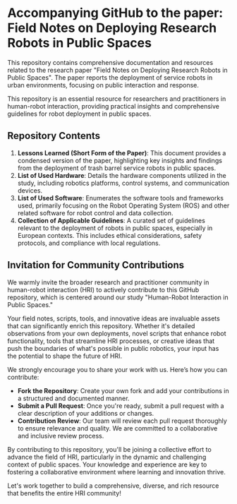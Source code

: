 # Accompanying GitHub to the paper: Field Notes on Deploying Research Robots in Public Spaces

This repository contains comprehensive documentation and resources related to the research paper "Field Notes on Deploying Research Robots in Public Spaces". The paper reports the deployment of service robots in urban environments, focusing on public interaction and response.

This repository is an essential resource for researchers and practitioners in human-robot interaction, providing practical insights and comprehensive guidelines for robot deployment in public spaces.

## Repository Contents
1. <strong>Lessons Learned (Short Form of the Paper)</strong>: This document provides a condensed version of the paper, highlighting key insights and findings from the deployment of trash barrel service robots in public spaces.
2. <strong>List of Used Hardware</strong>: Details the hardware components utilized in the study, including robotics platforms, control systems, and communication devices.
3. <strong>List of Used Software</strong>: Enumerates the software tools and frameworks used, primarily focusing on the Robot Operating System (ROS) and other related software for robot control and data collection.
4. <strong>Collection of Applicable Guidelines</strong>: A curated set of guidelines relevant to the deployment of robots in public spaces, especially in European contexts. This includes ethical considerations, safety protocols, and compliance with local regulations.

## Invitation for Community Contributions

We warmly invite the broader research and practitioner community in human-robot interaction (HRI) to actively contribute to this GitHub repository, which is centered around our study "Human-Robot Interaction in Public Spaces."

Your field notes, scripts, tools, and innovative ideas are invaluable assets that can significantly enrich this repository. Whether it's detailed observations from your own deployments, novel scripts that enhance robot functionality, tools that streamline HRI processes, or creative ideas that push the boundaries of what's possible in public robotics, your input has the potential to shape the future of HRI.

We strongly encourage you to share your work with us. Here’s how you can contribute:

* <strong>Fork the Repository</strong>: Create your own fork and add your contributions in a structured and documented manner.
* <strong>Submit a Pull Request</strong>: Once you're ready, submit a pull request with a clear description of your additions or changes.
* <strong>Contribution Review</strong>: Our team will review each pull request thoroughly to ensure relevance and quality. We are committed to a collaborative and inclusive review process.

By contributing to this repository, you'll be joining a collective effort to advance the field of HRI, particularly in the dynamic and challenging context of public spaces. Your knowledge and experience are key to fostering a collaborative environment where learning and innovation thrive.

Let's work together to build a comprehensive, diverse, and rich resource that benefits the entire HRI community!
